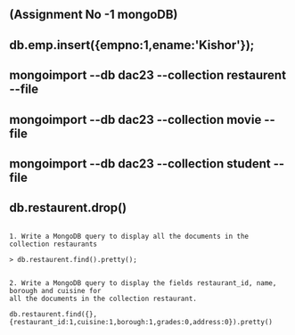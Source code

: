 ## (Assignment No -1 mongoDB)

## db.emp.insert({empno:1,ename:'Kishor'});



## mongoimport --db dac23 --collection restaurent  --file 

## mongoimport --db dac23 --collection movie  --file 


## mongoimport --db dac23 --collection student  --file 

## db.restaurent.drop()


```MongoDB

1. Write a MongoDB query to display all the documents in the collection restaurants

> db.restaurent.find().pretty();


2. Write a MongoDB query to display the fields restaurant_id, name, borough and cuisine for
all the documents in the collection restaurant.

db.restaurent.find({},{restaurant_id:1,cuisine:1,borough:1,grades:0,address:0}).pretty()

```